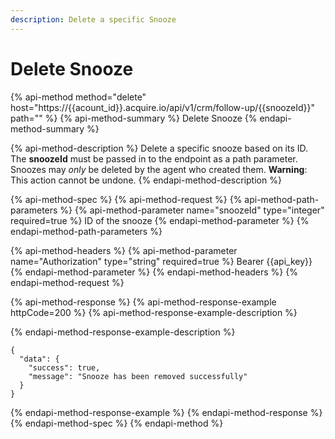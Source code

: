 ```yaml
---
description: Delete a specific Snooze
---
```


# Delete Snooze

{% api-method method="delete" host="https://{{acount\_id}}.acquire.io/api/v1/crm/follow-up/{{snoozeId}}" path="" %}
{% api-method-summary %}
Delete Snooze
{% endapi-method-summary %}

{% api-method-description %}
Delete a specific snooze based on its ID. The **snoozeId** must be passed in to the endpoint as a path parameter. Snoozes may _only_ be deleted by the agent who created them. **Warning**: This action cannot be undone. 
{% endapi-method-description %}

{% api-method-spec %}
{% api-method-request %}
{% api-method-path-parameters %}
{% api-method-parameter name="snoozeId" type="integer" required=true %}
ID of the snooze 
{% endapi-method-parameter %}
{% endapi-method-path-parameters %}

{% api-method-headers %}
{% api-method-parameter name="Authorization" type="string" required=true %}
Bearer {{api\_key}}
{% endapi-method-parameter %}
{% endapi-method-headers %}
{% endapi-method-request %}

{% api-method-response %}
{% api-method-response-example httpCode=200 %}
{% api-method-response-example-description %}

{% endapi-method-response-example-description %}

```
{
  "data": {
    "success": true,
    "message": "Snooze has been removed successfully"
  }
}
```
{% endapi-method-response-example %}
{% endapi-method-response %}
{% endapi-method-spec %}
{% endapi-method %}



